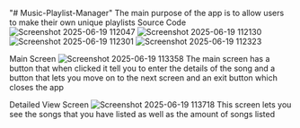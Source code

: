 "# Music-Playlist-Manager" 
The main purpose of the app is to allow users to make their own unique playlists
Source Code
![Screenshot 2025-06-19 112047](https://github.com/user-attachments/assets/73228eb5-27ed-4ef4-bd03-97374c28781f)
![Screenshot 2025-06-19 112130](https://github.com/user-attachments/assets/f7bfdc04-4ae7-41e0-999e-f4259d3ac957)
![Screenshot 2025-06-19 112301](https://github.com/user-attachments/assets/5d302e65-61a6-4a6f-9bcb-362fc6d2bb1b)
![Screenshot 2025-06-19 112323](https://github.com/user-attachments/assets/4191fad1-6223-4f32-a712-d17ed768a671)

Main Screen
![Screenshot 2025-06-19 113358](https://github.com/user-attachments/assets/416eae91-5e93-49f8-b544-58ea6ef6abb9)
The main screen has a button that when clicked it tell you to enter the details of the song and a button that lets you move on to the next screen and an exit button which closes the app

Detailed View Screen
![Screenshot 2025-06-19 113718](https://github.com/user-attachments/assets/87ad4575-8619-4c82-bebe-8ed51f18556e)
This screen lets you see the songs that you have listed as well as the amount of songs listed
